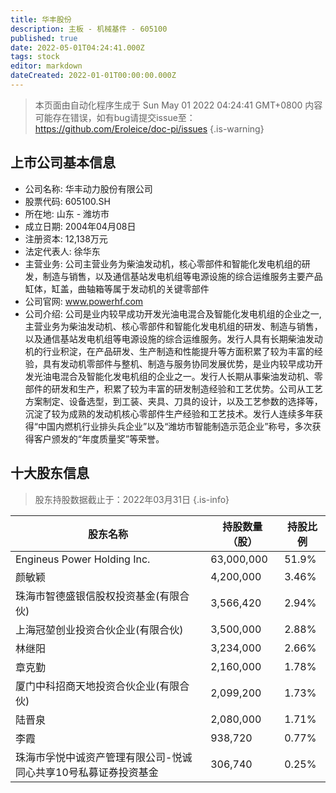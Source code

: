 ```yaml
---
title: 华丰股份
description: 主板 - 机械基件 - 605100
published: true
date: 2022-05-01T04:24:41.000Z
tags: stock
editor: markdown
dateCreated: 2022-01-01T00:00:00.000Z
---
```


> 本页面由自动化程序生成于 Sun May 01 2022 04:24:41 GMT+0800
> 内容可能存在错误，如有bug请提交issue至：https://github.com/Eroleice/doc-pi/issues
{.is-warning}

## 上市公司基本信息
- 公司名称: 华丰动力股份有限公司
- 股票代码: 605100.SH
- 所在地: 山东 - 潍坊市
- 成立日期: 2004年04月08日
- 注册资本: 12,138万元
- 法定代表人: 徐华东
- 主营业务: 公司主营业务为柴油发动机，核心零部件和智能化发电机组的研发，制造与销售，以及通信基站发电机组等电源设施的综合运维服务主要产品缸体，缸盖，曲轴箱等属于发动机的关键零部件
- 公司官网: www.powerhf.com
- 公司介绍: 公司是业内较早成功开发光油电混合及智能化发电机组的企业之一,主营业务为柴油发动机、核心零部件和智能化发电机组的研发、制造与销售，以及通信基站发电机组等电源设施的综合运维服务。发行人具有长期柴油发动机的行业积淀，在产品研发、生产制造和性能提升等方面积累了较为丰富的经验，具有发动机零部件与整机、制造与服务协同发展优势，是业内较早成功开发光油电混合及智能化发电机组的企业之一。发行人长期从事柴油发动机、零部件的研发和生产，积累了较为丰富的研发制造经验和工艺优势。公司从工艺方案制定、设备选型，到工装、夹具、刀具的设计，以及工艺参数的选择等，沉淀了较为成熟的发动机核心零部件生产经验和工艺技术。发行人连续多年获得“中国内燃机行业排头兵企业”以及“潍坊市智能制造示范企业”称号，多次获得客户颁发的“年度质量奖”等荣誉。


## 十大股东信息
> 股东持股数据截止于：2022年03月31日
{.is-info}

| 股东名称 | 持股数量（股） | 持股比例 |
| --- | --- | --- |
| Engineus Power Holding Inc. | 63,000,000 | 51.9% |
| 颜敏颖 | 4,200,000 | 3.46% |
| 珠海市智德盛银信股权投资基金(有限合伙) | 3,566,420 | 2.94% |
| 上海冠堃创业投资合伙企业(有限合伙) | 3,500,000 | 2.88% |
| 林继阳 | 3,234,000 | 2.66% |
| 章克勤 | 2,160,000 | 1.78% |
| 厦门中科招商天地投资合伙企业(有限合伙) | 2,099,200 | 1.73% |
| 陆晋泉 | 2,080,000 | 1.71% |
| 李霞 | 938,720 | 0.77% |
| 珠海市孚悦中诚资产管理有限公司-悦诚同心共享10号私募证券投资基金 | 306,740 | 0.25% |





